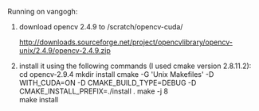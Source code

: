 Running on vangogh:

1) download opencv 2.4.9 to /scratch/opencv-cuda/

   http://downloads.sourceforge.net/project/opencvlibrary/opencv-unix/2.4.9/opencv-2.4.9.zip

2) install it using the following commands (I used cmake version 2.8.11.2):
        cd opencv-2.9.4
	mkdir install
        cmake -G 'Unix Makefiles' -D WITH_CUDA=ON -D CMAKE_BUILD_TYPE=DEBUG -D CMAKE_INSTALL_PREFIX=./install .
	make -j 8  
	make install

